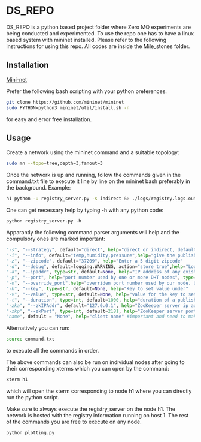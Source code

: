 # DS_REPO

DS_REPO is a python based project folder where Zero MQ experiments are being conducted and experimented. To use the repo one has to have a linux based system with mininet installed.
Please refer to the following instructions for using this repo. All codes are inside the Mile_stones folder.


## Installation
[Mini-net](http://mininet.org/download/)

Prefer the following bash scripting with your python preferences.

```bash
git clone https://github.com/mininet/mininet
sudo PYTHON=python3 mininet/util/install.sh -n 
```
for easy and error free installation.
## Usage

Create a network using the mininet command and a suitable topology:

```bash
sudo mn --topo=tree,depth=3,fanout=3
```
Once the network is up and running, follow the commands given in the command.txt file to execute it line by line on the mininet bash preferably in the background.
Example:

```bash
h1 python -u registry_server.py -s indirect &> ./logs/registry.logs.out &
```
One can get necessary help by typing -h with any python code:
```python
python registry_server.py -h
```
Apparantly the following command parser arguments will help and the compulsory ones are marked important:

```python
"-s", "--strategy", default="direct", help="direct or indirect, default direct" #important
"-i", "--info", default="temp,humidity,pressure",help="give the publishing information in order"
"-z", "--zipcode", default="37209", help="Enter a 5 digit zipcode"
"-d", "--debug", default=logging.WARNING, action="store_true",help="Logging level (see logging package): default WARNING else DEBUG"
"-a", "--ipaddr", type=str, default=None, help="IP address of any existing DHT node"
"-p", "--port", help="port number used by one or more DHT nodes", type=int, default=8468
"-o", "--override_port",help="overriden port number used by our node. Used if we want to create many nodes on the same host",type=int, default=None
"-k", "--key", type=str, default=None, help="Key to set value under"
"-v", "--value", type=str, default=None, help="value for the key to set under"
"-t", "--duration", type=int, default=1000, help="duration of a publisher"
"-zka", "--zkIPAddr", default="127.0.0.1", help="ZooKeeper server ip address, default 127.0.0.1" #important
"-zkp", "--zkPort", type=int, default=2181, help="ZooKeeper server port, default 2181"
"name", default = "None", help="client name" #important and need to make sure that the names are unique
```

Alternatively you can run:
```bash
source command.txt
```
to execute all the commands in order.

The above commands can also be run on individual nodes after going to their corresponding xterms which you can open by the command:

```bash
xterm h1
```
which will open the xterm corresponding to node h1 where you can directly run the python script.

Make sure to always execute the registry_server on the node h1. The network is hosted with the registry information running on host 1. The rest of the commands you are free to execute on any node. 

```python
python plotting.py
```




